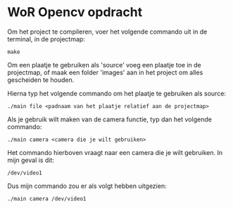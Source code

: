 # WoR Opencv opdracht

Om het project te compileren, voer het volgende commando uit in de terminal, in de projectmap:

`make`

Om een plaatje te gebruiken als 'source' voeg een plaatje toe in de projectmap, of maak een folder 'images' aan in het project om alles gescheiden te houden.

Hierna typ het volgende commando om het plaatje te gebruiken als source:

`./main file <padnaam van het plaatje relatief aan de projectmap>`

Als je gebruik wilt maken van de camera functie, typ dan het volgende commando:

`./main camera <camera die je wilt gebruiken>`

Het commando hierboven vraagt naar een camera die je wilt gebruiken. In mijn geval is dit:

`/dev/video1`

Dus mijn commando zou er als volgt hebben uitgezien:

`./main camera /dev/video1`